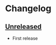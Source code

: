 # Changelog

## [Unreleased]

- First release

[Unreleased]: https://github.com/getindata/kafka-connect-iceberg-sink/compare/f93895eafa4452a5bde363f72fde07ebb900908f...HEAD